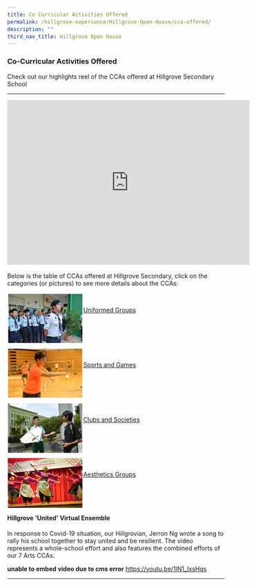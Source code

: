 ```yaml
---
title: Co Curricular Activities Offered
permalink: /hillgrove-experience/Hillgrove-Open-House/cca-offered/
description: ""
third_nav_title: Hillgrove Open House
---
```

### **Co-Curricular Activities Offered**
Check out our highlights reel of the CCAs offered at Hillgrove Secondary School

-------------------------------------------------------------------

<iframe width="562" height="382" src="https://www.youtube.com/embed/2u4Kqu9jN78" title="CCA Video Highlights" frameborder="0" allow="accelerometer; autoplay; clipboard-write; encrypted-media; gyroscope; picture-in-picture" allowfullscreen></iframe>

Below is the table of CCAs offered at Hillgrove Secondary, click on the categories (or pictures) to see more details about the CCAs:

<p><a href="https://docs.google.com/presentation/d/1pXewre_cfCR_VUI3PS2Hvb04BdXlMHhgCxRSLkixZac/edit?usp=sharing">
<img style="width:35%" src="/images/UG%20openhouse.jpg" align=left>
</a></p>
<br>

[Uniformed Groups](https://docs.google.com/presentation/d/1pXewre_cfCR_VUI3PS2Hvb04BdXlMHhgCxRSLkixZac/edit?usp=sharing)

<br><br><br>

<p><a href="https://docs.google.com/presentation/d/15MQwweR1UVlkW6qMe983frkZ35kv4CfqxT6BXez2WTQ/edit?usp=sharing">
<img style="width:35%" src="/images/sports%20and%20games%20openhouse.jpg" align=left>
</a></p>
<br>

[Sports and Games](https://docs.google.com/presentation/d/15MQwweR1UVlkW6qMe983frkZ35kv4CfqxT6BXez2WTQ/edit?usp=sharing)

<br><br><br>

<p><a href="https://docs.google.com/presentation/d/1Leztx9XQXmEZ2Tggq-p9gBf6ju16KBrVy8tBdkWAS2M/edit?usp=sharing">
<img style="width:35%" src="/images/clubs%20and%20societies%20openhouse.jpg" align=left>
</a></p>
<br>

[Clubs and Societies](https://docs.google.com/presentation/d/1Leztx9XQXmEZ2Tggq-p9gBf6ju16KBrVy8tBdkWAS2M/edit?usp=sharing)

<br><br><br>

<p><a href="https://docs.google.com/presentation/d/1mh3TvzPQ9Du-ihDLF6et6tjrRwiA6j3jpltnx8qZybc/edit?usp=sharing">
<img style="width:35%" src="/images/aesthetic%20groups%20openhouse.jpg" align=left>
</a></p>
<br>

[Aesthetics Groups](https://docs.google.com/presentation/d/1mh3TvzPQ9Du-ihDLF6et6tjrRwiA6j3jpltnx8qZybc/edit?usp=sharing)

<br><br><br>

#### **Hillgrove 'United' Virtual Ensemble**
In response to Covid-19 situation, our Hillgrovian, Jerron Ng wrote a song to rally his school together to stay united and be resilient. The video represents a whole-school effort and also features the combined efforts of our 7 Arts CCAs.

**unable to embed video due to cms error**
https://youtu.be/1lN1_IxsHqs

-------------------------------------------------------------------